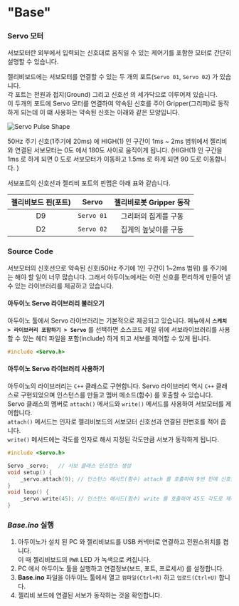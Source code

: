 # "Base"



### Servo 모터

서보모터란 외부에서 입력되는 신호대로 움직일 수 있는 제어기를 포함한 모터로 간단히 설명할 수 있습니다.  

젤리비보드에는 서보모터를 연결할 수 있는 두 개의 포트(`Servo 01`, `Servo 02`)  가 있습니다.  
각 포트는 전원과 접지(Ground) 그리고 신호선 의 세가닥으로 이루어져 있습니다.  
이 두개의 포트에 Servo 모터를 연결하여 약속된 신호를 주어 Gripper(그리퍼)로 동작하게 되는데 이 떄 사용하는 약속된 신호는 아래와 같은 모양입니다. 

![Servo Pulse Shape](http://www.robotnmore.com/matthew/servo/servo_pulse.png)

50Hz 주기 신호(1주기에 20ms) 에 HIGH(1) 인 구간이 1ms ~ 2ms 범위에서 젤리비와 연결된 서보모터는 0도 에서 180도 사이로 움직이게 됩니다. (HIGH(1) 인 구간을 1ms 로 하게 되면 0 도로 서보모터가 이동하고 1.5ms 로 하게 되면 90 도로 이동합니다. )

서보포트의 신호선과 젤리비 포트의 핀맵은 아래 표와 같습니다. 

| 젤리비보드 핀(포트) |   Servo    | 젤리비로봇 Gripper 동작 |
| :-----------------: | :--------: | :---------------------: |
|         D9          | `Servo 01` |  그리퍼의 집게를 구동   |
|         D2          | `Servo 02` |  집게의 높낮이를 구동   |



### Source Code

서보모터의 신호선으로 약속된 신호(50Hz 주기에 1인 구간이 1~2ms 범위) 를 주기에는 해야 할 일이 너무 많습니다. 그래서 아두이노에서는 이런 신호를 편리하게 만들어 낼 수 있는 라이브러리를 제공하고 있습니다. 

#### 아두이노 Servo 라이브러리 불러오기 

아두이노 툴에서 Servo 라이브러리는 기본적으로 제공되고 있습니다. 
메뉴에서 **`스케치 > 라이브러리 포함하기 > Servo`** 를 선택하면 소스코드 제일 위에 서보라이브러리를 사용할 수 있는 헤더 파일을 포함(include) 하게 되고 서보를 제어할 수 있게 됩니다.

``` c++
#include <Servo.h>
```



#### 아두이노 Servo 라이브러리 사용하기

아두이노의 라이브러리는 `C++` 클래스로 구현합니다. Servo 라이브러리 역시 `C++` 클래스로 구현되었으며 인스턴스를 만들고 멤버 메소드(함수) 를 호출할 수 있습니다.   
Servo 클래스의 멤버로 `attach()` 메서드와 `write()` 메서드를 사용하여 서보모터를 제어합니다.   
`attach()` 메서드는 인자로 젤리비보드의 서보모터 신호선과 연결된 핀번호를 적어 줍니다.   
`write()` 메서드에는 각도를 인자로 해서 지정된 각도만큼 서보가 동작하게 됩니다.   

```c++
#include <Servo.h>

Servo _servo;	// 서보 클래스 인스턴스 생성 
void setup() {
    _servo.attach(9); // 인스턴스 메서드(함수) attach 를 호출하여 9번 핀에 신호를 쓸 준비
}
void loop() {
	_servo.write(45); // 인스턴스 메서드(함수) write 를 호출하여 45도 각도로 제어
}
```



### _Base.ino_ 실행 

1. 아두이노가 설치 된 PC 와 젤리비보드를 USB 커넥터로 연결하고 전원스위치를 켭니다.  
   이 때 젤리비보드의 `PWR` LED 가 녹색으로 켜집니다. 
2. PC 에서 아두이노 툴을 실행하고 연결정보(보드, 포트, 프로세서) 를 설정합니다.
3. **Base.ino** 파일을 아두이노 툴에서 열고 `컴파일(Ctrl+R)` 하고 `업로드(Ctrl+U)` 합니다.
4. 젤리비 보드에 연결된 서보가 동작하는 것을 확인합니다. 